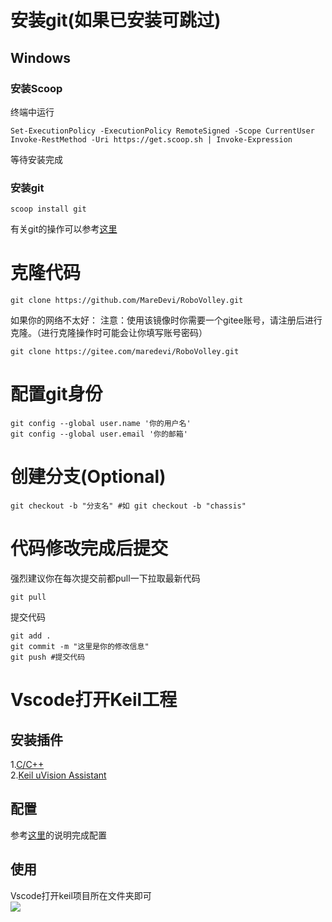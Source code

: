 # 安装git(如果已安装可跳过)

## Windows

### 安装Scoop
终端中运行
```shell
Set-ExecutionPolicy -ExecutionPolicy RemoteSigned -Scope CurrentUser
Invoke-RestMethod -Uri https://get.scoop.sh | Invoke-Expression
```
等待安装完成

### 安装git
```shell
scoop install git
```
有关git的操作可以参考[这里](https://www.runoob.com/git/git-tutorial.html)

# 克隆代码

```shell
git clone https://github.com/MareDevi/RoboVolley.git
```
如果你的网络不太好：
注意：使用该镜像时你需要一个gitee账号，请注册后进行克隆。（进行克隆操作时可能会让你填写账号密码）

```shell
git clone https://gitee.com/maredevi/RoboVolley.git
```

# 配置git身份

```shell
git config --global user.name '你的用户名' 
git config --global user.email '你的邮箱'
```

# 创建分支(Optional)

``` shell
git checkout -b "分支名" #如 git checkout -b "chassis"
```

# 代码修改完成后提交

强烈建议你在每次提交前都pull一下拉取最新代码
``` shell
git pull
```

提交代码

```shell
git add .
git commit -m "这里是你的修改信息"
git push #提交代码
```


# Vscode打开Keil工程

## 安装插件
1.[C/C++](https://marketplace.visualstudio.com/items?itemName=ms-vscode.cpptools)  
2.[Keil uVision Assistant](https://marketplace.visualstudio.com/items?itemName=jacksonjim.keil-vscode-assistant)  

## 配置
参考[这里](https://marketplace.visualstudio.com/items?itemName=jacksonjim.keil-vscode-assistant)的说明完成配置

## 使用
Vscode打开keil项目所在文件夹即可  
![](https://photos.maredevi.fun/i/2025/07/05/6868f9cda7355.png)
